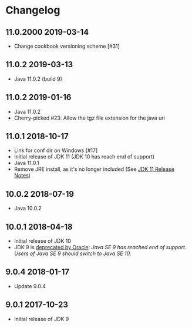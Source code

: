 # Changelog

## 11.0.2000 2019-03-14
- Change cookbook versioning scheme [#31]

## 11.0.2 2019-03-13
- Java 11.0.2 (build 9)

## 11.0.2 2019-01-16

- Java 11.0.2
- Cherry-picked #23: Allow the tgz file extension for the java uri

## 11.0.1 2018-10-17
- Link for conf dir on Windows [#17]
- Initial release of JDK 11 (JDK 10 has reach end of support)
- Java 11.0.1
- Remove JRE install, as it's no longer included (See [JDK 11 Release Notes](https://www.oracle.com/technetwork/java/javase/11-relnote-issues-5012449.html))

## 10.0.2 2018-07-19
- Java 10.0.2

## 10.0.1 2018-04-18

- Initial release of JDK 10
- JDK 9 is [deprecated by Oracle](http://www.oracle.com/technetwork/java/javase/downloads/jdk9-downloads-3848520.html): *Java SE 9 has reached end of support. Users of Java SE 9 should switch to Java SE 10.*

## 9.0.4 2018-01-17

- Update 9.0.4

## 9.0.1 2017-10-23

- Initial release of JDK 9
